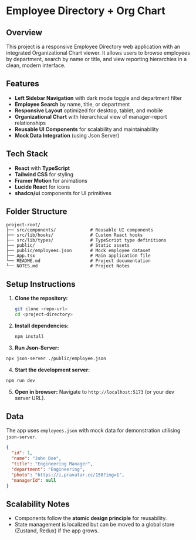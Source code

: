 # Employee Directory + Org Chart

## Overview

This project is a responsive Employee Directory web application with an integrated Organizational Chart viewer. It allows users to browse employees by department, search by name or title, and view reporting hierarchies in a clean, modern interface.

## Features

- **Left Sidebar Navigation** with dark mode toggle and department filter
- **Employee Search** by name, title, or department
- **Responsive Layout** optimized for desktop, tablet, and mobile
- **Organizational Chart** with hierarchical view of manager-report relationships
- **Reusable UI Components** for scalability and maintainability
- **Mock Data Integration** (using Json Server)

## Tech Stack

- **React** with **TypeScript**
- **Tailwind CSS** for styling
- **Framer Motion** for animations
- **Lucide React** for icons
- **shadcn/ui** components for UI primitives

## Folder Structure

```
project-root/
├── src/components/             # Reusable UI components
├── src/lib/hooks/              # Custom React hooks
├── src/lib/types/              # TypeScript type definitions
├── public/                     # Static assets
├── public/employees.json       # Mock employee dataset
├── App.tsx                     # Main application file
└── README.md                   # Project documentation
└── NOTES.md                    # Project Notes
```

## Setup Instructions

1. **Clone the repository:**
   ```bash
   git clone <repo-url>
   cd <project-directory>
   ```
2. **Install dependencies:**
   ```bash
   npm install
   ```
3. **Run Json-Server:**

```bash
npx json-server ./public/employee.json
```

4. **Start the development server:**

```bash
npm run dev
```

5. **Open in browser:**
   Navigate to `http://localhost:5173` (or your dev server URL).

## Data

The app uses `employees.json` with mock data for demonstration utilising `json-server`.

```json
{
  "id": 1,
  "name": "John Doe",
  "title": "Engineering Manager",
  "department": "Engineering",
  "photo": "https://i.pravatar.cc/150?img=1",
  "managerId": null
}
```

## Scalability Notes

- Components follow the **atomic design principle** for reusability.
- State management is localized but can be moved to a global store (Zustand, Redux) if the app grows.
